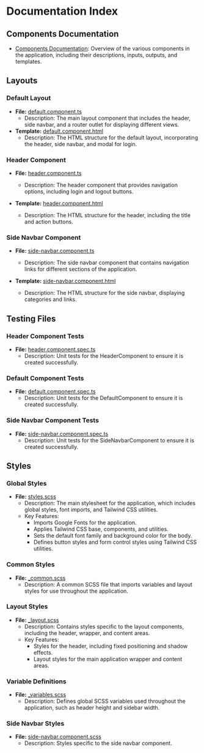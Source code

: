 # Documentation Index

## Components Documentation

- [Components Documentation](docs/components.md): Overview of the various components in the application, including their descriptions, inputs, outputs, and templates.

## Layouts

### Default Layout

- **File:** [default.component.ts](src/app/shared/layouts/default/default.component.ts)
  - Description: The main layout component that includes the header, side navbar, and a router outlet for displaying different views.
- **Template:** [default.component.html](src/app/shared/layouts/default/default.component.html)
  - Description: The HTML structure for the default layout, incorporating the header, side navbar, and modal for login.

### Header Component

- **File:** [header.component.ts](src/app/shared/layouts/header/header.component.ts)

  - Description: The header component that provides navigation options, including login and logout buttons.

- **Template:** [header.component.html](src/app/shared/layouts/header/header.component.html)
  - Description: The HTML structure for the header, including the title and action buttons.

### Side Navbar Component

- **File:** [side-navbar.component.ts](src/app/shared/layouts/side-navbar/side-navbar.component.ts)

  - Description: The side navbar component that contains navigation links for different sections of the application.

- **Template:** [side-navbar.component.html](src/app/shared/layouts/side-navbar/side-navbar.component.html)
  - Description: The HTML structure for the side navbar, displaying categories and links.

## Testing Files

### Header Component Tests

- **File:** [header.component.spec.ts](src/app/shared/layouts/header/header.component.spec.ts)
  - Description: Unit tests for the HeaderComponent to ensure it is created successfully.

### Default Component Tests

- **File:** [default.component.spec.ts](src/app/shared/layouts/default/default.component.spec.ts)
  - Description: Unit tests for the DefaultComponent to ensure it is created successfully.

### Side Navbar Component Tests

- **File:** [side-navbar.component.spec.ts](src/app/shared/layouts/side-navbar/side-navbar.component.spec.ts)
  - Description: Unit tests for the SideNavbarComponent to ensure it is created successfully.

## Styles

### Global Styles

- **File:** [styles.scss](src/styles.scss)
  - Description: The main stylesheet for the application, which includes global styles, font imports, and Tailwind CSS utilities.
  - Key Features:
    - Imports Google Fonts for the application.
    - Applies Tailwind CSS base, components, and utilities.
    - Sets the default font family and background color for the body.
    - Defines button styles and form control styles using Tailwind CSS utilities.

### Common Styles

- **File:** [\_common.scss](src/assets/scss/_common.scss)
  - Description: A common SCSS file that imports variables and layout styles for use throughout the application.

### Layout Styles

- **File:** [\_layout.scss](src/assets/scss/_layout.scss)
  - Description: Contains styles specific to the layout components, including the header, wrapper, and content areas.
  - Key Features:
    - Styles for the header, including fixed positioning and shadow effects.
    - Layout styles for the main application wrapper and content areas.

### Variable Definitions

- **File:** [\_variables.scss](src/assets/scss/_variables.scss)
  - Description: Defines global SCSS variables used throughout the application, such as header height and sidebar width.

### Side Navbar Styles

- **File:** [side-navbar.component.scss](src/app/shared/layouts/side-navbar/side-navbar.component.scss)
  - Description: Styles specific to the side navbar component.
